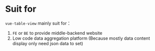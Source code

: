 # Suit for

`vue-table-view` mainly suit for：
1. `FE` or `BE` to provide middle-backend website
2. Low code data aggregation platform (Because mostly data content display only need json data to set)
